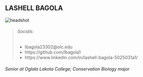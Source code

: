 
## LASHELL BAGOLA

![headshot](https://user-images.githubusercontent.com/105870644/226200034-0d967333-bddc-4523-a0ec-d4d7590eb00f.jpg)

> <h6> Socials: </h6>
> <ul>
> <li> lbagola23302@olc.edu </li>
> <li> https://github.com/lbagola1 </li>
> <li> https://www.linkedin.com/in/lashell-bagola-5025031a1/ </li>
  </ul>

<h6> Senior at Oglala Lakota College;
  Conservation Biology major </h6>
  
  
